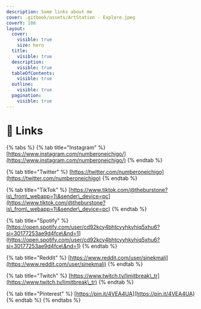 ```yaml
---
description: Some links about me
cover: .gitbook/assets/ArtStation - Explore.jpeg
coverY: 108
layout:
  cover:
    visible: true
    size: hero
  title:
    visible: true
  description:
    visible: true
  tableOfContents:
    visible: true
  outline:
    visible: true
  pagination:
    visible: true
---
```


# 📝 Links



{% tabs %}
{% tab title="Instagram" %}
[https://www.instagram.com/numberoneichigo/](https://www.instagram.com/numberoneichigo/)
{% endtab %}

{% tab title="Twitter" %}
[https://twitter.com/numberoneichigo](https://twitter.com/numberoneichigo)
{% endtab %}

{% tab title="TikTok" %}
[https://www.tiktok.com/@theburstone?is\_from\_webapp=1\&sender\_device=pc](https://www.tiktok.com/@theburstone?is\_from\_webapp=1\&sender\_device=pc)
{% endtab %}

{% tab title="Spotify" %}
[https://open.spotify.com/user/cd92kcy4bhtcyyhkyhiq5xhu6?si=30177253ae9d4fce\&nd=1](https://open.spotify.com/user/cd92kcy4bhtcyyhkyhiq5xhu6?si=30177253ae9d4fce\&nd=1)
{% endtab %}

{% tab title="Reddit" %}
[https://www.reddit.com/user/sinekmali](https://www.reddit.com/user/sinekmali)
{% endtab %}

{% tab title="Twitch" %}
[https://www.twitch.tv/limitbreak\_tr](https://www.twitch.tv/limitbreak\_tr)
{% endtab %}

{% tab title="Pinterest" %}
[https://pin.it/4VEA4UA](https://pin.it/4VEA4UA)
{% endtab %}
{% endtabs %}

